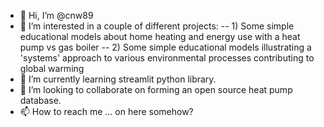 - 👋 Hi, I’m @cnw89
- 👀 I’m interested in a couple of different projects:
-- 1) Some simple educational models about home heating and energy use with a heat pump vs gas boiler
-- 2) Some simple educational models illustrating a 'systems' approach to various environmental processes contributing to global warming 
- 🌱 I’m currently learning streamlit python library.
- 💞️ I’m looking to collaborate on forming an open source heat pump database.
- 📫 How to reach me ... on here somehow?

<!---
cnw89/cnw89 is a ✨ special ✨ repository because its `README.md` (this file) appears on your GitHub profile.
You can click the Preview link to take a look at your changes.
--->
